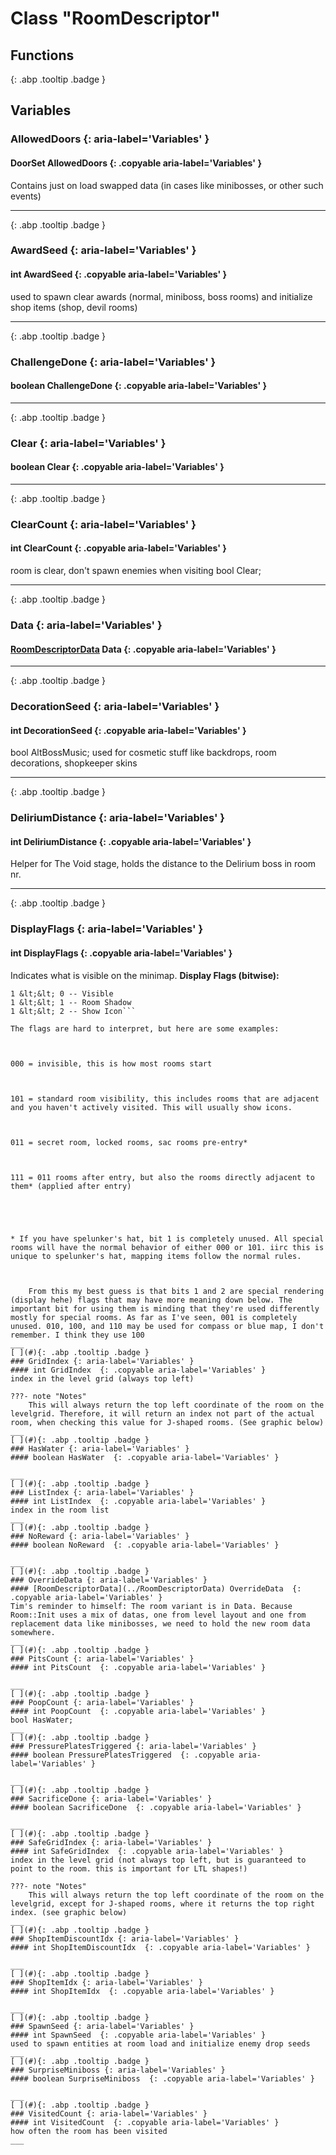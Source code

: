 # Class "RoomDescriptor"
## Functions
[ ](#){: .abp .tooltip .badge }
## Variables
### AllowedDoors {: aria-label='Variables' }
#### DoorSet AllowedDoors  {: .copyable aria-label='Variables' }
Contains just on load swapped data (in cases like minibosses, or other such events) 
___ 
[ ](#){: .abp .tooltip .badge }
### AwardSeed {: aria-label='Variables' }
#### int AwardSeed  {: .copyable aria-label='Variables' }
used to spawn clear awards (normal, miniboss, boss rooms) and initialize shop items (shop, devil rooms) 
___ 
[ ](#){: .abp .tooltip .badge }
### ChallengeDone {: aria-label='Variables' }
#### boolean ChallengeDone  {: .copyable aria-label='Variables' }

___ 
[ ](#){: .abp .tooltip .badge }
### Clear {: aria-label='Variables' }
#### boolean Clear  {: .copyable aria-label='Variables' }

___ 
[ ](#){: .abp .tooltip .badge }
### ClearCount {: aria-label='Variables' }
#### int ClearCount  {: .copyable aria-label='Variables' }
room is clear, don't spawn enemies when visiting bool Clear; 
___ 
[ ](#){: .abp .tooltip .badge }
### Data {: aria-label='Variables' }
#### [RoomDescriptorData](../RoomDescriptorData) Data  {: .copyable aria-label='Variables' }

___ 
[ ](#){: .abp .tooltip .badge }
### DecorationSeed {: aria-label='Variables' }
#### int DecorationSeed  {: .copyable aria-label='Variables' }
bool AltBossMusic; used for cosmetic stuff like backdrops, room decorations, shopkeeper skins 
___ 
[ ](#){: .abp .tooltip .badge }
### DeliriumDistance {: aria-label='Variables' }
#### int DeliriumDistance  {: .copyable aria-label='Variables' }
Helper for The Void stage, holds the distance to the Delirium boss in room nr. 
___ 
[ ](#){: .abp .tooltip .badge }
### DisplayFlags {: aria-label='Variables' }
#### int DisplayFlags  {: .copyable aria-label='Variables' }

Indicates what is visible on the minimap.
**Display Flags (bitwise):**
```:::lua 1 &lt;&lt; -1 -- Invisible
1 &lt;&lt; 0 -- Visible
1 &lt;&lt; 1 -- Room Shadow
1 &lt;&lt; 2 -- Show Icon```

The flags are hard to interpret, but here are some examples:



000 = invisible, this is how most rooms start



101 = standard room visibility, this includes rooms that are adjacent and you haven't actively visited. This will usually show icons.



011 = secret room, locked rooms, sac rooms pre-entry*



111 = 011 rooms after entry, but also the rooms directly adjacent to them* (applied after entry)





* If you have spelunker's hat, bit 1 is completely unused. All special rooms will have the normal behavior of either 000 or 101. iirc this is unique to spelunker's hat, mapping items follow the normal rules.



    From this my best guess is that bits 1 and 2 are special rendering (display hehe) flags that may have more meaning down below. The important bit for using them is minding that they're used differently mostly for special rooms. As far as I've seen, 001 is completely unused. 010, 100, and 110 may be used for compass or blue map, I don't remember. I think they use 100
___ 
[ ](#){: .abp .tooltip .badge }
### GridIndex {: aria-label='Variables' }
#### int GridIndex  {: .copyable aria-label='Variables' }
index in the level grid (always top left) 

???- note "Notes"
    This will always return the top left coordinate of the room on the levelgrid. Therefore, it will return an index not part of the actual room, when checking this value for J-shaped rooms. (See graphic below)
___ 
[ ](#){: .abp .tooltip .badge }
### HasWater {: aria-label='Variables' }
#### boolean HasWater  {: .copyable aria-label='Variables' }

___ 
[ ](#){: .abp .tooltip .badge }
### ListIndex {: aria-label='Variables' }
#### int ListIndex  {: .copyable aria-label='Variables' }
index in the room list 
___ 
[ ](#){: .abp .tooltip .badge }
### NoReward {: aria-label='Variables' }
#### boolean NoReward  {: .copyable aria-label='Variables' }

___ 
[ ](#){: .abp .tooltip .badge }
### OverrideData {: aria-label='Variables' }
#### [RoomDescriptorData](../RoomDescriptorData) OverrideData  {: .copyable aria-label='Variables' }
Tim's reminder to himself: The room variant is in Data. Because Room::Init uses a mix of datas, one from level layout and one from replacement data like minibosses, we need to hold the new room data somewhere. 
___ 
[ ](#){: .abp .tooltip .badge }
### PitsCount {: aria-label='Variables' }
#### int PitsCount  {: .copyable aria-label='Variables' }

___ 
[ ](#){: .abp .tooltip .badge }
### PoopCount {: aria-label='Variables' }
#### int PoopCount  {: .copyable aria-label='Variables' }
bool HasWater; 
___ 
[ ](#){: .abp .tooltip .badge }
### PressurePlatesTriggered {: aria-label='Variables' }
#### boolean PressurePlatesTriggered  {: .copyable aria-label='Variables' }

___ 
[ ](#){: .abp .tooltip .badge }
### SacrificeDone {: aria-label='Variables' }
#### boolean SacrificeDone  {: .copyable aria-label='Variables' }

___ 
[ ](#){: .abp .tooltip .badge }
### SafeGridIndex {: aria-label='Variables' }
#### int SafeGridIndex  {: .copyable aria-label='Variables' }
index in the level grid (not always top left, but is guaranteed to point to the room. this is important for LTL shapes!) 

???- note "Notes"
    This will always return the top left coordinate of the room on the levelgrid, except for J-shaped rooms, where it returns the top right index. (see graphic below) 
___ 
[ ](#){: .abp .tooltip .badge }
### ShopItemDiscountIdx {: aria-label='Variables' }
#### int ShopItemDiscountIdx  {: .copyable aria-label='Variables' }

___ 
[ ](#){: .abp .tooltip .badge }
### ShopItemIdx {: aria-label='Variables' }
#### int ShopItemIdx  {: .copyable aria-label='Variables' }

___ 
[ ](#){: .abp .tooltip .badge }
### SpawnSeed {: aria-label='Variables' }
#### int SpawnSeed  {: .copyable aria-label='Variables' }
used to spawn entities at room load and initialize enemy drop seeds 
___ 
[ ](#){: .abp .tooltip .badge }
### SurpriseMiniboss {: aria-label='Variables' }
#### boolean SurpriseMiniboss  {: .copyable aria-label='Variables' }

___ 
[ ](#){: .abp .tooltip .badge }
### VisitedCount {: aria-label='Variables' }
#### int VisitedCount  {: .copyable aria-label='Variables' }
how often the room has been visited 
___ 
